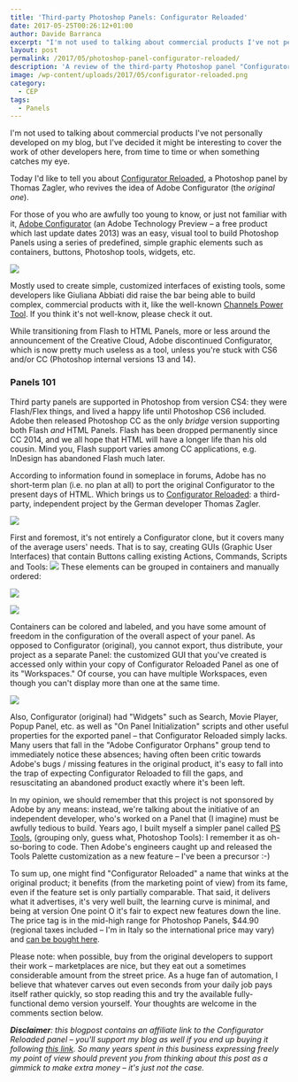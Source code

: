 ```yaml
---
title: 'Third-party Photoshop Panels: Configurator Reloaded'
date: 2017-05-25T00:26:12+01:00
author: Davide Barranca
excerpt: "I'm not used to talking about commercial products I've not personally developed on my blog, but I've decided it might be interesting to cover the work of other developers here, from time to time or when something catches my eye."
layout: post
permalink: /2017/05/photoshop-panel-configurator-reloaded/
description: 'A review of the third-party Photoshop panel "Configurator Reloaded": it winks at the original Adobe Configurator, but it delivers.'
image: /wp-content/uploads/2017/05/configurator-reloaded.png
category:
  - CEP
tags:
  - Panels
---
```


I'm not used to talking about commercial products I've not personally developed on my blog, but I've decided it might be interesting to cover the work of other developers here, from time to time or when something catches my eye.

Today I'd like to tell you about [Configurator Reloaded](http://pixelsucht.net/configurator-reloaded-photoshop-panel/en/start/?source=barranca), a Photoshop panel by Thomas Zagler, who revives the idea of Adobe Configurator (the _original one_).

For those of you who are awfully too young to know, or just not familiar with it, [Adobe Configurator](http://labs.adobe.com/technologies/configurator/) (an Adobe Technology Preview – a free product which last update dates 2013) was an easy, visual tool to build Photoshop Panels using a series of predefined, simple graphic elements such as containers, buttons, Photoshop tools, widgets, etc.

![](/wp-content/uploads/2017/05/AdobeConfigurator-700x327.png)

Mostly used to create simple, customized interfaces of existing tools, some developers like Giuliana Abbiati did raise the bar being able to build complex, commercial products with it, like the well-known [Channels Power Tool](http://cc-extensions.com/products/cpt/). If you think it's not well-know, please check it out.

While transitioning from Flash to HTML Panels, more or less around the announcement of the Creative Cloud, Adobe discontinued Configurator, which is now pretty much useless as a tool, unless you're stuck with CS6 and/or CC (Photoshop internal versions 13 and 14).

### Panels 101

Third party panels are supported in Photoshop from version CS4: they were Flash/Flex things, and lived a happy life until Photoshop CS6 included. Adobe then released Photoshop CC as the only _bridge_ version supporting both Flash _and_ HTML Panels. Flash has been dropped permanently since CC 2014, and we all hope that HTML will have a longer life than his old cousin. Mind you, Flash support varies among CC applications, e.g. InDesign has abandoned Flash much later.

According to information found in someplace in forums, Adobe has no short-term plan (i.e. no plan at all) to port the original Configurator to the present days of HTML. Which brings us to [Configurator Reloaded](http://pixelsucht.net/configurator-reloaded-photoshop-panel/en/start/?source=barranca): a third-party, independent project by the German developer Thomas Zagler.

[![](/wp-content/uploads/2017/05/Configurator-Reloaded-700x393.jpg)](http://pixelsucht.net/configurator-reloaded-photoshop-panel/en/start/?source=barranca )

First and foremost, it's not entirely a Configurator clone, but it covers many of the average users' needs. That is to say, creating GUIs (Graphic User Interfaces) that contain Buttons calling existing Actions, Commands, Scripts and Tools: ![](/wp-content/uploads/2017/05/neueButtonshinzufuegen-1.gif) These elements can be grouped in containers and manually ordered:

![](/wp-content/uploads/2017/05/collapseContainer-1.gif)

![](/wp-content/uploads/2017/05/newContainer-1.gif)

Containers can be colored and labeled, and you have some amount of freedom in the configuration of the overall aspect of your panel. As opposed to Configurator (original), you cannot export, thus distribute, your project as a separate Panel: the customized GUI that you've created is accessed only within your copy of Configurator Reloaded Panel as one of its "Workspaces." Of course, you can have multiple Workspaces, even though you can't display more than one at the same time.

![](/wp-content/uploads/2017/05/newWorkspace-1.gif)

Also, Configurator (original) had "Widgets" such as Search, Movie Player, Popup Panel, etc. as well as "On Panel Initialization" scripts and other useful properties for the exported panel – that Configurator Reloaded simply lacks. Many users that fall in the "Adobe Configurator Orphans" group tend to immediately notice these absences; having often been critic towards Adobe's bugs / missing features in the original product, it's easy to fall into the trap of expecting Configurator Reloaded to fill the gaps, and resuscitating an abandoned product exactly where it's been left.

In my opinion, we should remember that this project is not sponsored by Adobe by any means: instead, we're talking about the initiative of an independent developer, who's worked on a Panel that (I imagine) must be awfully tedious to build. Years ago, I built myself a simpler panel called [PS Tools](https://creative.adobe.com/addons/products/2603), (grouping only, guess what, Photoshop Tools): I remember it as oh-so-boring to code. Then Adobe's engineers caught up and released the Tools Palette customization as a new feature – I've been a precursor :-)

To sum up, one might find "Configurator Reloaded" a name that winks at the original product; it benefits (from the marketing point of view) from its fame, even if the feature set is only partially comparable. That said, it delivers what it advertises, it's very well built, the learning curve is minimal, and being at version One point O it's fair to expect new features down the line. The price tag is in the mid-high range for Photoshop Panels, $44.90 (regional taxes included – I'm in Italy so the international price may vary) and [can be bought here](http://pixelsucht.net/configurator-reloaded-photoshop-panel/en/start/?source=barranca).

Please note: when possible, buy from the original developers to support their work – marketplaces are nice, but they eat out a sometimes considerable amount from the street price. As a huge fan of automation, I believe that whatever carves out even seconds from your daily job pays itself rather quickly, so stop reading this and try the available fully-functional demo version yourself. Your thoughts are welcome in the comments section below.

_**Disclaimer**: this blogpost contains an affiliate link to the Configurator Reloaded panel – you'll support my blog as well if you end up buying it following [this link](http://pixelsucht.net/configurator-reloaded-photoshop-panel/en/start/?source=barranca). So many years spent in this business expressing freely my point of view should prevent you from thinking about this post as a gimmick to make extra money – it's just not the case._
